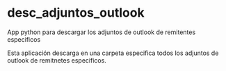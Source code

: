 # desc_adjuntos_outlook
App python para descargar los adjuntos de outlook de remitentes especificos

Esta aplicación descarga en una carpeta especifica todos los adjuntos de outlook de remitnetes especificos.
